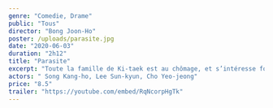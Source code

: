 ```yaml
---
genre: "Comedie, Drame"
public: "Tous"
director: "Bong Joon-Ho"
poster: /uploads/parasite.jpg
date: "2020-06-03"
duration: "2h12"
title: "Parasite"
excerpt: "Toute la famille de Ki-taek est au chômage, et s’intéresse fortement au train de vie de la richissime famille Park. Un jour, leur fils réussit à se faire recommander pour donner des cours particuliers d’anglais chez les Park. C’est le début d’un engrenage incontrôlable, dont personne ne sortira véritablement indemne…"
actors: " Song Kang-ho, Lee Sun-kyun, Cho Yeo-jeong"
price: "8.5"
trailer: "https://youtube.com/embed/RqNcorpHgTk"
---
```

